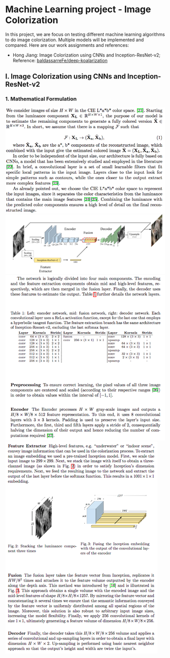 # Machine Learning project - Image Colorization
In this project, we are focus on testing different machine learning algorithms to do image colorization. Multiple models will be implemented and compared. Here are our work assignments and references:

* Hong Jiang: 
Image Colorization using CNNs and Inception-ResNet-v2; Reference: [baldassarreFe/deep-koalarization](https://github.com/baldassarreFe/deep-koalarization)

## I. Image Colorization using CNNs and Inception-ResNet-v2
### 1. Mathematical Formulation
![](https://github.com/brainleft/ML-project/blob/master/CNNs%20and%20Inception-ResNet-v2/image_in_readme/background.png)
![](https://github.com/brainleft/ML-project/blob/master/CNNs%20and%20Inception-ResNet-v2/image_in_readme/model_architecture.png)
![](https://github.com/brainleft/ML-project/blob/master/CNNs%20and%20Inception-ResNet-v2/image_in_readme/layer.png)
![](https://github.com/brainleft/ML-project/blob/master/CNNs%20and%20Inception-ResNet-v2/image_in_readme/fusion.png)
